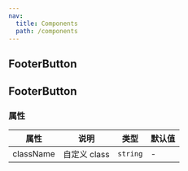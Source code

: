 ```yaml
---
nav:
  title: Components
  path: /components
---
```


## FooterButton

<code src="./demos/demo1.tsx"></code>

## FooterButton

### 属性

| 属性      | 说明         | 类型     | 默认值 |
| --------- | ------------ | -------- | ------ |
| className | 自定义 class | `string` | -      |
